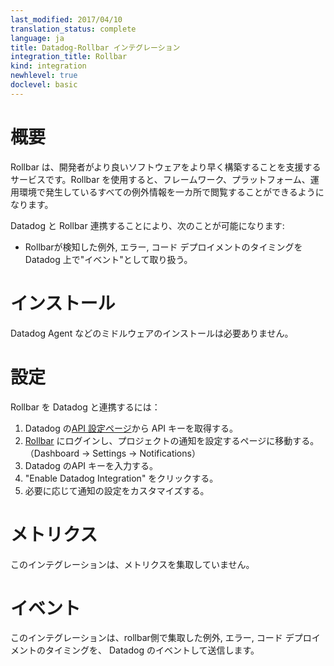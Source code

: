 ```yaml
---
last_modified: 2017/04/10
translation_status: complete
language: ja
title: Datadog-Rollbar インテグレーション
integration_title: Rollbar
kind: integration
newhlevel: true
doclevel: basic
---
```


<!-- ### Overview

Rollbar helps developers like us build better software, faster. With Rollbar developers can view exceptions from all of of their frameworks, platforms and environments in one place.

With this integration Rollbar users can:

- Syndicate exceptions, errors and code deployments as 'Events' in Datadog. -->

# 概要

Rollbar は、開発者がより良いソフトウェアをより早く構築することを支援するサービスです。Rollbar を使用すると、フレームワーク、プラットフォーム、運用環境で発生しているすべての例外情報を一カ所で閲覧することができるようになります。

Datadog と Rollbar 連携することにより、次のことが可能になります:

* Rollbarが検知した例外, エラー, コード デプロイメントのタイミングを Datadog 上で"イベント"として取り扱う。


<!-- ### Installation

No installation is required. -->

# インストール

Datadog Agent などのミドルウェアのインストールは必要ありません。


<!-- ### Configuration

To integrate Rollbar with Datadog:

1. Retrieve an API key from Datadog's [API settings page](https://app.datadoghq.com/account/settings#api)
1. Login to [Rollbar](http://www.rollbar.com), and go to the Notification settings page for a project: Dashboard → Settings → Notifications
1. Enter your Datadog API key.
1. Click Enable Datadog Integration
1. (optional) Customize your notification settings to taste! -->

# 設定

Rollbar を Datadog と連携するには：

1. Datadog の[API 設定ページ][1]から API キーを取得する。
1. [Rollbar][2] にログインし、プロジェクトの通知を設定するページに移動する。（Dashboard → Settings → Notifications）
1. Datadog のAPI キーを入力する。
1. "Enable Datadog Integration" をクリックする。
1. 必要に応じて通知の設定をカスタマイズする。


<!-- ### Metrics

This integration does not include metrics at this time. -->

# メトリクス

このインテグレーションは、メトリクスを集取していません。


<!-- ### Events

This integration will push exceptions, errors and code deployments into Datadog as events.
 -->

# イベント

このインテグレーションは、rollbar側で集取した例外, エラー, コード デプロイメントのタイミングを、 Datadog のイベントして送信します。

[1]: https://app.datadoghq.com/account/settings#api
[2]: http://www.rollbar.com